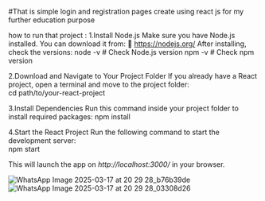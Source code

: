 #That is simple login and registration pages create using react js for my further education purpose

how to run that project :
1.Install Node.js
Make sure you have Node.js installed. You can download it from:
🔗 https://nodejs.org/
After installing, check the versions:
      node -v  # Check Node.js version
      npm -v   # Check npm version

2.Download and Navigate to Your Project Folder
If you already have a React project, open a terminal and move to the project folder:  
    cd path/to/your-react-project

3.Install Dependencies
Run this command inside your project folder to install required packages: 
    npm install

4.Start the React Project 
Run the following command to start the development server:  
    npm start

This will launch the app on *http://localhost:3000/* in your browser.

![WhatsApp Image 2025-03-17 at 20 29 28_b76b39de](https://github.com/user-attachments/assets/1b25bc23-52ce-4b91-95e5-0db14fe96f17)
![WhatsApp Image 2025-03-17 at 20 29 28_03308d26](https://github.com/user-attachments/assets/5d001978-1b22-4afd-8314-32f18810af1b)
